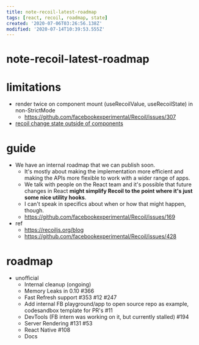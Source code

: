 ```yaml
---
title: note-recoil-latest-roadmap
tags: [react, recoil, roadmap, state]
created: '2020-07-06T03:26:56.138Z'
modified: '2020-07-14T10:39:53.555Z'
---
```


# note-recoil-latest-roadmap

# limitations

- render twice on component mount (useRecoilValue, useRecoilState) in non-StrictMode
  - https://github.com/facebookexperimental/Recoil/issues/307
- [recoil change state outside of components](https://github.com/facebookexperimental/Recoil/issues/410)

# guide

- We have an internal roadmap that we can publish soon. 
  - It's mostly about making the implementation more efficient and making the APIs more flexible to work with a wider range of apps.
  - We talk with people on the React team and it's possible that future changes in React **might simplify Recoil to the point where it's just some nice utility hooks**. 
  - I can't speak in specifics about when or how that might happen, though.
  - https://github.com/facebookexperimental/Recoil/issues/169
- ref  
  - https://recoiljs.org/blog
  - https://github.com/facebookexperimental/Recoil/issues/428

# roadmap

- unofficial
  - Internal cleanup (ongoing)
  - Memory Leaks in 0.10 #366
  - Fast Refresh support #353 #12 #247
  - Add internal FB playground/app to open source repo as example, codesandbox template for PR's #11
  - DevTools (FB intern was working on it, but currently stalled) #194
  - Server Rendering #131 #53
  - React Native #108
  - Docs
